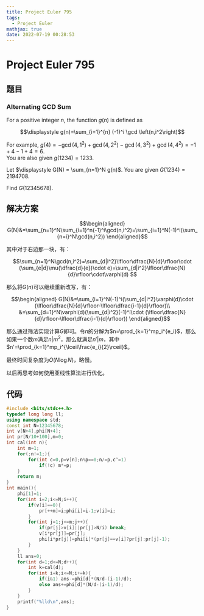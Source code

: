 ```yaml
---
title: Project Euler 795
tags:
  - Project Euler
mathjax: true
date: 2022-07-19 00:28:53
---
```


<escape><!-- more --></escape>

# Project Euler 795

## 题目

### Alternating GCD Sum

For a positive integer $n$, the function $g(n)$ is defined as

$$\displaystyle g(n)=\sum_{i=1}^{n} (-1)^i \gcd \left(n,i^2\right)$$

For example, $g(4) = -\gcd \left(4,1^2\right) + \gcd \left(4,2^2\right) - \gcd \left(4,3^2\right) + \gcd \left(4,4^2\right) = -1+4-1+4=6$.<br />
You are also given $g(1234)=1233$.

Let $\displaystyle G(N) = \sum_{n=1}^N g(n)$. You are given $G(1234) = 2194708$.

Find $G(12345678)$.

## 解决方案

$$\begin{aligned}
G(N)&=\sum_{n=1}^N\sum_{i=1}^n(-1)^i\gcd(n,i^2)=\sum_{i=1}^N(-1)^i(\sum_{n=i}^N\gcd(n,i^2))
\end{aligned}$$

其中对于右边那一块，有：

$$\sum_{n=1}^N\gcd(n,i^2)=\sum_{d|i^2}\lfloor\dfrac{N}{d}\rfloor\cdot (\sum_{e|d}\mu(\dfrac{d}{e})\cdot e)=\sum_{d|i^2}\lfloor\dfrac{N}{d}\rfloor\cdot\varphi(d) $$

那么将$G(n)$可以继续重新改写，有：

$$\begin{aligned}
G(N)&=\sum_{i=1}^N(-1)^i(\sum_{d|i^2}\varphi(d)\cdot (\lfloor\dfrac{N}{d}\rfloor-\lfloor\dfrac{i-1}{d}\rfloor)\\
&=\sum_{d=1}^N\varphi(d)(\sum_{d|i^2}(-1)^i\cdot (\lfloor\dfrac{N}{d}\rfloor-\lfloor\dfrac{i-1}{d}\rfloor))
\end{aligned}$$

那么通过筛法实现计算$G$即可。令$n$的分解为$n=\prod_{k=1}^mp_i^{e_i}$，那么如果一个数$m$满足$n|m^2$，那么就满足$n'|m$，其中$n'=\prod_{k=1}^mp_i^{\lceil\frac{e_i}{2}\rceil}$。

最终时间复杂度为$O(N\log N)$，略慢。

以后再思考如何使用亚线性算法进行优化。

## 代码

```C++
#include <bits/stdc++.h>
typedef long long ll;
using namespace std;
const int N=12345678;
int v[N+4],phi[N+4];
int pr[N/10+100],m=0;
int cal(int n){
    int m=1;
    for(;n!=1;){
        for(int c=0,p=v[n];n%p==0;n/=p,c^=1)
            if(!c) m*=p;
    }
    return m;
}
int main(){
    phi[1]=1;
    for(int i=2;i<=N;i++){
        if(v[i]==0){
            pr[++m]=i;phi[i]=i-1;v[i]=i;
        }
        for(int j=1;j<=m;j++){
            if(pr[j]>v[i]||pr[j]>N/i) break;
            v[i*pr[j]]=pr[j];
            phi[i*pr[j]]=phi[i]*(pr[j]==v[i]?pr[j]:pr[j]-1);
        }
    }
    ll ans=0;
    for(int d=1;d<=N;d++){
        int k=cal(d);
        for(int i=k;i<=N;i+=k){
            if(i&1) ans-=phi[d]*(N/d-(i-1)/d);
            else ans+=phi[d]*(N/d-(i-1)/d);
        }
    }
    printf("%lld\n",ans);
}


```
